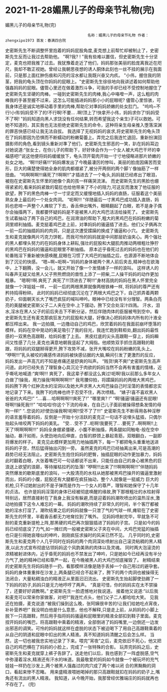 # 2021-11-28媚黑儿子的母亲节礼物(完)



媚黑儿子的母亲节礼物(完)



                                         名称：媚黑儿子的母亲节礼物 作者：zhengxipo1973 首发：春满四合院
   史密斯先生不断调整怀里抱着的妈妈屁股角度,麦克想上前帮忙却被制止了，史密斯先生反而让我过去帮助他。   "啊?我? ! "我有些难以置信，但史密斯先生十分坚定，麦克也把我推了过去。我犹豫着走近了他们，妈妈那张美丽的脸庞离我近在咫尺，我却不敢正视她。曾经让我朝思夜想的诱人胴体此刻也一丝不挂的展示在我面前，只是那上面红肿伤痕和闪亮的淫水都让我既兴奋又内疚。   "小伟，握住我的阴茎，把我的龟头顶在你妈妈的屁眼上。"史密斯先生徐徐地向我讲述着如何帮助他强姦妈妈的屁眼。儘管心里还在做着激烈斗争，可我的手却已经不受控制地握住了史密斯先生坚硬的肉棒。一碰到史密斯先生的肉棒,我心中咯噔一声，这么粗的肉棒我的手甚至握不过来，这怎么可能插进妈妈那小小的屁眼呢?   儘管心里惊骇，可我身体还是诚实地移动着手里的肉棒,帮助它对準妈妈娇嫩的处女肛门。   "呜呜~不行!小伟!妈妈受不了的!不行啊!不要... .啊!顶上了!快拿开小伟，妈妈求你了!妈妈受不了啊! "妈妈知道向黑人求饶没有任何结果,转而希望我这个亲生)子可以救她。可她不知道的，其实我也无法拒绝史密斯先生的命令，这种将亲生母亲推入堕落深渊的罪恶快感已经让我无法自拔。   我选择了无视妈妈的哀求,将史密斯先生的龟头顶在了妈妈那因为恐惧而不断蠕动的粉嫩菊蕾上。弄完之后我连忙退回，重新扮演回摄影师的角色,看到镜头重新对準了他们，史密斯先生邪恶的一笑，趴在妈妈耳边对她说道:“张女士，在你儿子的帮助下，好好体会作为一个女人被大鸡巴干坏的幸福感吧!”说这他便将妈妈缓缓放下，龟头顶开菊肉开始一寸寸地侵略进那片娇嫩的处女之地。   “啊!!!好痛!!!”妈妈爆发出了今晚最凄厉的惨叫，美丽的脸庞因痛苦而变形，巨大的痛楚使得她全身的肌肉都绷紧了,被分开两侧的两个脚丫像抽筋了一样扭曲。   “呜啊啊啊!!!痛死了!!啊啊!!”才插进去了一个龟头,妈妈就已经疼出了眼泪，被抱在史密斯先生怀里的她像个真的孩一样痛哭流涕。   而史密斯先生的黑脸也绷得紧紧的,看来妈妈紧致的菊肛也给他带来了不小的阻力,可这反而激发了他征服的欲望，胯下的黑色肉棒一寸一寸坚定而又缓慢地插入妈妈的直肠，征服着这个美丽熟女身上最后的一个处女肉洞。   “呃啊!!! "伴随最后一寸黑鸡巴成功插入直肠，妈妈也悲啼一声整个人瘫软了下去，香舌伸出嘴外，眼睛翻起了白眼，若不是身子偶尔会抽搐两下，我都要怀疑妈妈是不是被黑人的大鸡巴活活给操死了。   史密斯先生试着抽动了两下自己的鸡巴，在润滑油的帮助下,粗大的黑鸡巴在妈妈粉嫩的菊洞里顺利抽插。麦克挺着鸡巴走上前，对準妈妈的骚逼插了进去。他们父子俩再次一前一后的抽插妈妈的肉洞，只是这次遭受蹂躏的换成了骚逼和小穴。   史密斯先生和麦克就像两片巧克力饼乾，而我可怜的妈妈就是中间那层奶油夹心。两个强壮的黑人都埋头努力的在妈妈身体上耕耘,强壮的屁股和大腿肌肉推动两根粗壮狰狞的黑鸡巴在妈妈的骚逼和屁眼里不断抽插。   原本近乎昏死过去的妈妈也在他们的轮番贱淫下重新被快感唤醒,屁眼在习惯了大鸡巴的抽插之后，也源源不断地体会到了沉沦的快感。   “嗯~啊~呃啊~”妈妈的身体被两个黑人前后夹击,精神也在欲海中，上下翻腾，没一会儿，就又开始了像一个发情婊子一样的浪叫。   这样诱人的叫春声无疑又给黑人父子熊熊燃烧的兽性上添了一把柴,二人操干妈妈的动作更加粗暴。   "嗯啊!!啊.爽死了.爽死了!!!顶进去了啊!!!”身材高挑的妈妈在黑人怀里完全就像一个洋娃娃一样，一前一后的两根黑屏就像两根铁棒一样, 将妈妈的尊严还有矜持捣得粉碎。   此时的妈妈已经彻底沉沦在了两根大鸡巴之下，自己抓弄着两颗奶子，仰面朝天长大了嘴巴疯狂的喊叫呻吟。眼神中已经没有半分理智。两条白亮亮的美腿被史密斯父子二人夹在空中.上下摆动，胯下交合处淫汁四溅。   汗水，泪水,淫水在黑人父子的前后夹击下不断分泌，然后伴随肉体的臣服被甩到空中。看史密斯先生还有麦克那疯狂发力的屁股和大腿，好像决心把妈妈体内所有的汁液全都压榨出来。   我一边拍摄, 一边撸动自己的鸡巴，欣赏着妈妈在我面前崩坏堕落的模样。妈妈在空中晃动的美足吸引了我的目光，我连忙跑到鞋柜处,翻出妈妈最性感的一双黑色高跟鞋，给妈妈套了上去。   黑皮红底的尖头高跟鞋一穿上，妈妈瞬间又性感了几分,麦克也满意地朝我竖起了大拇指。他顺势双手抓住高跟鞋的鞋跟，将妈妈的双腿掰得更开,胯下攻势不减，张开大嘴咬在妈妈粉嫩的乳头上。   “咿啊!!!”乳头被咬的痛感传进妈妈被快感佔据的大脑,瞬间引发了更激烈的反应，妈妈发出一声高亢的不知是疼痛还是舒爽的叫声。   “贱货!爽不爽!”史密斯先生高声问道。此时已经失去了理智身心具沉沦于肉欲的妈妈当然不会再有害羞的情绪，近乎嘶吼地喊道:“爽!啊!!! 爽死了，我这辈子都没这么爽过!呃啊!我以前那么多年女人白做了!操我，用力操我!啊啊啊啊!!!”   我弯腰仰拍，将蹂躏妈妈的两根大黑鸡巴，妈妈胯下两个红肿流水的淫洞以及她大声求黑人大鸡巴操自己时淫蕩的表情都忠实地记录了下来。我胯下的肉棒也终于忍受不住，再次喷精。   “婊子!喜不喜欢黑人爸爸的大鸡巴!”   “....喜....哈啊啊啊!!!爽死了!”   “哪里爽? !”   “啊!骚逼!骚逼还有屁眼!呀啊!!操死我!!!”   “哈哈哈!你这个下流的母亲，在自己儿子面前被操得想条发情的母狗一样!”   “..您说的对!使劲操我啊!呃啊!!受不了了!!!”   史密斯先生不断得用各种淫秽的语言羞辱着妈妈，反倒是一开始十分活跃的麦克正一句话不说埋头猛插，只偶尔抬起头啃咬两下妈妈的美乳。   "受.. .受不了..呃啊!我要死了.. .要死了..啊啊啊!!上天了!啊啊啊啊!!!”   妈妈全身绷紧僵硬，小腹不断抽搐，两条腿如同触电-般在空中抽动，暴汗如雨，头使劲地向后伸直，白皙的脖颈上暴起青筋，双眼翻白，一副即将爆发的样子。   麦克见此模样更加用力地抽插两下，每一下都把龟头重重地送进妈妈的子宫，然后猛得抽出闪到一旁。   虽然麦克的鸡巴已经抽离出来,可是高潮的趋势已经无法阻止。史密斯先生抱住妈妈的肥臀，抽插屁眼的动作更加暴力，妈妈此时翻着白眼，大张着嘴巴可一句话都说不出来，只能任由自己的身心被黑色的巨浪送上欲望的浪巅，等待摧枯拉朽的坠落!   “咿啊!!!出来了!!!啊啊啊啊!!!”伴随妈妈突然爆发的歇斯底里的浪叫，一大股清亮的水柱从她那被黑鸡巴操开的骚逼里激射而出，妈妈的小腹，屁股还有大腿都在疯狂抽动，整个人就像是一挺威力 巨大的机枪,只不过她射出的不是子弹而是作为一个女人的尊严，理智和她保守了十几年的贞洁。   也许是妈妈淫蕩的身体已经被彻底唤醒的缘故,胯下那根粗壮的水柱射得特别远，居然直接射在了我身上我没有躲避,而是迎着妈妈潮吹喷出的温热淫水,激动地拍摄下这令人难忘的一幕。   妈妈的潮吹持续了非常久的时间，半个客厅都被她的淫水打湿了。潮吹结束之后的妈妈就像一只泄了气的气球一样,瘫软在了史密斯先生的怀里，半截香舌都无力地耷拉到了嘴外。   见妈妈喷射完毕，早就急不可耐的麦克重新提枪上阵,那黑硬的鸡巴再次狠狠插进了妈妈的子宫。   只是如今的妈妈已经彻底没了力气,如一摊烂肉一般被史密斯父子夹在中间，大鸡巴兇猛的抽插也只是引得她哀嚎似的呻吟，刚刚疯狂求操时的风采已然不见。   几乎同时的,史密斯先生和麦克两个人几乎同时在妈妈的两个肉洞深处喷射出自己滚烫粘稠的黑人精液,以此方式宣布彻底佔领妈妈这个风韵美熟的肉体以及灵魂。   同时两大泡滚烫的浓精被射进体内，近乎昏死的妈妈也不禁发出了呻吟，只是她如今已经再没有半分力气了,她的精神已经和尊严一起，在今晚被黑人的大鸡巴彻底摧毁了。   射精结束的史密斯先生将妈妈随手一扔，看那模样活像是随手丢掉一个自己用过的避孕套。妈妈的身体重重摔在沙发上,两条腿已经合不起来了，胯下的两个肉洞也被操得无法闭合，大量粘稠浊白的精液正从里面汩汩流出。   史密斯先生抬起脚使劲踢了一下妈妈的奶子,妈妈只是无力地哼哼了两声。   “真是可惜，你的妈妈实在太不禁操了，还要好好调教啊。” 史密斯先生一脸遗憾地对我说道。   接着他又说道:“以后我和麦克可以常来你家做客，对吧?”我连忙点头，他们父子二人都哈哈大笑。   见我还在拍摄，麦克说道:“被我们操到这么晚，张阿姨很辛苦的!让我们给她吃点宵夜，补补营养吧!”   我没明白他是什么意思，他也不解释,只是走上前，从妈妈的小脚上脱下一只高跟鞋，然后用手指将妈妈骚逼和屁眼里的精液全部扣到鞋子里面。麦克捏开妈妈的嘴巴，将高跟鞋中乘着的精液，全部倒进了妈妈嘴里,一边倒还一边发出邪恶的调笑。可怜的妈妈就这样在虚脱的状态下被迫喝下了用自己高跟鞋乘着的从自己的阴道和屁眼中扣出的黑人精液。真不知道妈妈清醒之后会怎么样。   当然，这一切也被我忠实地记录了下来。喂完"宵夜”之后，麦克依旧不死心，他又把自己的鸡巴横在了妈妈的小脸上，完成了一张特殊的合影。   玩弄完妈妈之后，史密斯先生和麦克就穿上裤子告辞了。送走他们以后，我也感到了一阵虚脱感,空气中弥漫着淫水,精液还有汗水的味道。我最敬爱的妈妈如今就像一个被玩坏的充气娃娃一样扔在沙发上,两个被黑人强姦过的肉穴成了两个难以闭    合的黑黝黝的洞口，看起来惨不忍睹。   用来盛精液喂她喝掉的那只高跟鞋就扣在妈妈的奶子上,嘴角还有流出的黑人精液。   我知道，从今晚开始，我那曾经优雅端庄的妈妈就再也不存在了。 (完)
            

